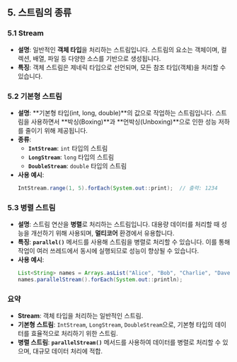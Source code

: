 ## 5. 스트림의 종류

### 5.1 Stream<T>
- **설명**: 일반적인 **객체 타입**을 처리하는 스트림입니다. 스트림의 요소는 객체이며, 컬렉션, 배열, 파일 등 다양한 소스를 기반으로 생성됩니다.
- **특징**: 객체 스트림은 제네릭 타입으로 선언되며, 모든 참조 타입(객체)을 처리할 수 있습니다.

### 5.2 기본형 스트림
- **설명**: **기본형 타입(int, long, double)**의 값으로 작업하는 스트림입니다. 스트림을 사용하면서 **박싱(Boxing)**과 **언박싱(Unboxing)**으로 인한 성능 저하를 줄이기 위해 제공됩니다.
- **종류**:
    - **`IntStream`**: `int` 타입의 스트림
    - **`LongStream`**: `long` 타입의 스트림
    - **`DoubleStream`**: `double` 타입의 스트림
- **사용 예시**:
  ```java
  IntStream.range(1, 5).forEach(System.out::print);  // 출력: 1234
  ```

### 5.3 병렬 스트림
- **설명**: 스트림 연산을 **병렬**로 처리하는 스트림입니다. 대용량 데이터를 처리할 때 성능을 개선하기 위해 사용되며, **멀티코어** 환경에서 유용합니다.
- **특징**: **`parallel()`** 메서드를 사용해 스트림을 병렬로 처리할 수 있습니다. 이를 통해 작업이 여러 쓰레드에서 동시에 실행되므로 성능이 향상될 수 있습니다.
- **사용 예시**:
  ```java
  List<String> names = Arrays.asList("Alice", "Bob", "Charlie", "Dave");
  names.parallelStream().forEach(System.out::println);
  ```

### 요약
- **Stream<T>**: 객체 타입을 처리하는 일반적인 스트림.
- **기본형 스트림**: `IntStream`, `LongStream`, `DoubleStream`으로, 기본형 타입의 데이터를 효율적으로 처리하기 위한 스트림.
- **병렬 스트림**: **`parallelStream()`** 메서드를 사용하여 데이터를 병렬로 처리할 수 있으며, 대규모 데이터 처리에 적합.